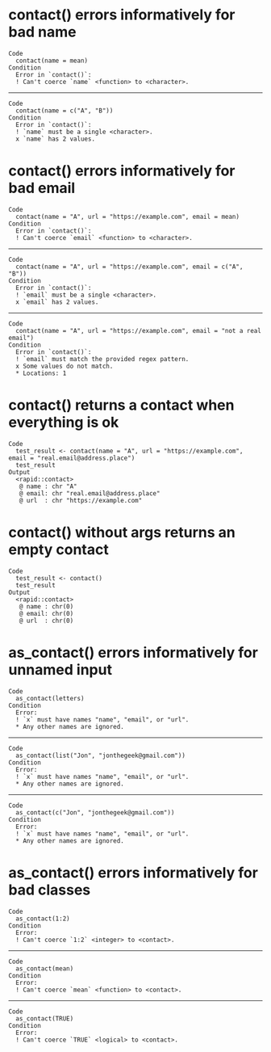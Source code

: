 # contact() errors informatively for bad name

    Code
      contact(name = mean)
    Condition
      Error in `contact()`:
      ! Can't coerce `name` <function> to <character>.

---

    Code
      contact(name = c("A", "B"))
    Condition
      Error in `contact()`:
      ! `name` must be a single <character>.
      x `name` has 2 values.

# contact() errors informatively for bad email

    Code
      contact(name = "A", url = "https://example.com", email = mean)
    Condition
      Error in `contact()`:
      ! Can't coerce `email` <function> to <character>.

---

    Code
      contact(name = "A", url = "https://example.com", email = c("A", "B"))
    Condition
      Error in `contact()`:
      ! `email` must be a single <character>.
      x `email` has 2 values.

---

    Code
      contact(name = "A", url = "https://example.com", email = "not a real email")
    Condition
      Error in `contact()`:
      ! `email` must match the provided regex pattern.
      x Some values do not match.
      * Locations: 1

# contact() returns a contact when everything is ok

    Code
      test_result <- contact(name = "A", url = "https://example.com", email = "real.email@address.place")
      test_result
    Output
      <rapid::contact>
       @ name : chr "A"
       @ email: chr "real.email@address.place"
       @ url  : chr "https://example.com"

# contact() without args returns an empty contact

    Code
      test_result <- contact()
      test_result
    Output
      <rapid::contact>
       @ name : chr(0) 
       @ email: chr(0) 
       @ url  : chr(0) 

# as_contact() errors informatively for unnamed input

    Code
      as_contact(letters)
    Condition
      Error:
      ! `x` must have names "name", "email", or "url".
      * Any other names are ignored.

---

    Code
      as_contact(list("Jon", "jonthegeek@gmail.com"))
    Condition
      Error:
      ! `x` must have names "name", "email", or "url".
      * Any other names are ignored.

---

    Code
      as_contact(c("Jon", "jonthegeek@gmail.com"))
    Condition
      Error:
      ! `x` must have names "name", "email", or "url".
      * Any other names are ignored.

# as_contact() errors informatively for bad classes

    Code
      as_contact(1:2)
    Condition
      Error:
      ! Can't coerce `1:2` <integer> to <contact>.

---

    Code
      as_contact(mean)
    Condition
      Error:
      ! Can't coerce `mean` <function> to <contact>.

---

    Code
      as_contact(TRUE)
    Condition
      Error:
      ! Can't coerce `TRUE` <logical> to <contact>.

